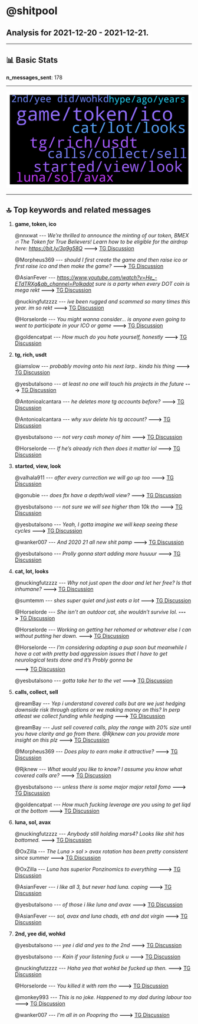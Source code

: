 # **@shitpool**
 ## Analysis for **2021-12-20** - **2021-12-21**.

---

## 📊 **Basic Stats**

**n_messages_sent**: 178

---
![wordcloud](shitpool_1Days_wordcloud.png)

---


## 🔝 **Top keywords and related messages**

1. **game, token, ico**

    @nnxwat --- *We’re thrilled to announce the minting of our token, BMEX 🔥  The Token for True Believers!  Learn how to be eligible for the airdrop here: https://bit.ly/3q9g58Q* **--->** [TG Discussion](https://t.me/shitpool/710549)

    @Morpheus369 --- *should I first create the game and then raise ico or first raise ico and then make the game?* **--->** [TG Discussion](https://t.me/shitpool/710234)

    @AsianFever --- *https://www.youtube.com/watch?v=He_-ETdTRXg&ab_channel=Polkadot sure is a party when every DOT coin is mega rekt* **--->** [TG Discussion](https://t.me/shitpool/710446)

    @nuckingfutzzzz --- *ive been rugged and scammed so many times this year. im so rekt* **--->** [TG Discussion](https://t.me/shitpool/710380)

    @Horselorde --- *You might wanna consider… is anyone even going to went to participate in your ICO or game* **--->** [TG Discussion](https://t.me/shitpool/710237)

    @goldencatpat --- *How much do you hate yourself, honestly* **--->** [TG Discussion](https://t.me/shitpool/710326)

2. **tg, rich, usdt**

    @iamslow --- *probably moving onto his next larp.. kinda his thing* **--->** [TG Discussion](https://t.me/shitpool/710276)

    @yesbutalsono --- *at least no one will touch his projects in the future* **--->** [TG Discussion](https://t.me/shitpool/710464)

    @Antonioalcantara --- *he deletes more tg accounts before?* **--->** [TG Discussion](https://t.me/shitpool/710279)

    @Antonioalcantara --- *why xuv delete his tg account?* **--->** [TG Discussion](https://t.me/shitpool/710275)

    @yesbutalsono --- *not very cash money of him* **--->** [TG Discussion](https://t.me/shitpool/710460)

    @Horselorde --- *If he’s already rich then does it matter lol* **--->** [TG Discussion](https://t.me/shitpool/710465)

3. **started, view, look**

    @valhala911 --- *after every currection we will go up too* **--->** [TG Discussion](https://t.me/shitpool/710368)

    @gonubie --- *does ftx have a depth/wall view?* **--->** [TG Discussion](https://t.me/shitpool/710174)

    @yesbutalsono --- *not sure we will see higher than 10k tho* **--->** [TG Discussion](https://t.me/shitpool/710637)

    @yesbutalsono --- *Yeah, I gotta imagine we will keep seeing these cycles* **--->** [TG Discussion](https://t.me/shitpool/710634)

    @wanker007 --- *And 2020 21 all new shit pamp* **--->** [TG Discussion](https://t.me/shitpool/710520)

    @yesbutalsono --- *Prolly gonna start adding more huuuur* **--->** [TG Discussion](https://t.me/shitpool/710491)

4. **cat, lot, looks**

    @nuckingfutzzzz --- *Why not just open the door and let her free? Is that inhumane?* **--->** [TG Discussion](https://t.me/shitpool/710422)

    @sumtemm --- *shes super quiet and just eats a lot* **--->** [TG Discussion](https://t.me/shitpool/710433)

    @Horselorde --- *She isn’t an outdoor cat, she wouldn’t survive lol.* **--->** [TG Discussion](https://t.me/shitpool/710426)

    @Horselorde --- *Working on getting her rehomed or whatever else I can without putting her down.* **--->** [TG Discussion](https://t.me/shitpool/710420)

    @Horselorde --- *I’m considering adopting a pup soon but meanwhile I have a cat with pretty bad aggression issues that I have to get neurological tests done and it’s Probly gonna be $$$$* **--->** [TG Discussion](https://t.me/shitpool/710419)

    @yesbutalsono --- *gotta take her to the vet* **--->** [TG Discussion](https://t.me/shitpool/710396)

5. **calls, collect, sell**

    @reamBay --- *Yep i understand covered calls but are we just hedging downside risk through options or we making money on this? In perp atleast we collect funding while hedging* **--->** [TG Discussion](https://t.me/shitpool/710351)

    @reamBay --- *Just sell covered calls, play the range with 20% size until you have clarity and go from there. @Rjknew can you provide more insight on this plz* **--->** [TG Discussion](https://t.me/shitpool/710348)

    @Morpheus369 --- *Does play to earn make it attractive?* **--->** [TG Discussion](https://t.me/shitpool/710241)

    @Rjknew --- *What would you like to know? I assume you know what covered calls are?* **--->** [TG Discussion](https://t.me/shitpool/710349)

    @yesbutalsono --- *unless there is some major major retail fomo* **--->** [TG Discussion](https://t.me/shitpool/710638)

    @goldencatpat --- *How much fucking leverage are you using to get liqd at the bottom* **--->** [TG Discussion](https://t.me/shitpool/710536)

6. **luna, sol, avax**

    @nuckingfutzzzz --- *Anybody still holding mars4? Looks like shit has bottomed.* **--->** [TG Discussion](https://t.me/shitpool/710554)

    @OxZilla --- *The Luna > sol > avax  rotation has been pretty consistent since summer* **--->** [TG Discussion](https://t.me/shitpool/710548)

    @OxZilla --- *Luna has superior Ponzinomics to everything* **--->** [TG Discussion](https://t.me/shitpool/710487)

    @AsianFever --- *i like all 3, but never had luna. coping* **--->** [TG Discussion](https://t.me/shitpool/710481)

    @yesbutalsono --- *of those i like luna and avax* **--->** [TG Discussion](https://t.me/shitpool/710479)

    @AsianFever --- *sol, avax and luna chads, eth and dot virgin* **--->** [TG Discussion](https://t.me/shitpool/710477)

7. **2nd, yee did, wohkd**

    @yesbutalsono --- *yee i did and yes to the 2nd* **--->** [TG Discussion](https://t.me/shitpool/710458)

    @yesbutalsono --- *Kain if your listening fuck u* **--->** [TG Discussion](https://t.me/shitpool/710453)

    @nuckingfutzzzz --- *Haha yea that wohkd be fucked up then.* **--->** [TG Discussion](https://t.me/shitpool/710427)

    @Horselorde --- *You killed it with ram tho* **--->** [TG Discussion](https://t.me/shitpool/710381)

    @monkey993 --- *This is no joke. Happened to my dad during labour too* **--->** [TG Discussion](https://t.me/shitpool/710334)

    @wanker007 --- *I'm all in on Poopring tho* **--->** [TG Discussion](https://t.me/shitpool/710607)

